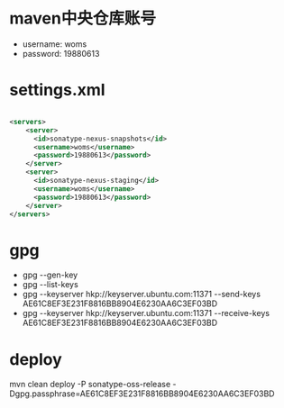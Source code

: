 # maven中央仓库账号

* username: woms
* password: 19880613 


# settings.xml

```xml

<servers>
    <server>
      <id>sonatype-nexus-snapshots</id>
      <username>woms</username>
      <password>19880613</password>
    </server>
    <server>
      <id>sonatype-nexus-staging</id>
      <username>woms</username>
      <password>19880613</password>
    </server>
</servers>

```

# gpg

- gpg --gen-key
- gpg --list-keys
- gpg --keyserver hkp://keyserver.ubuntu.com:11371 --send-keys AE61C8EF3E231F8816BB8904E6230AA6C3EF03BD
- gpg --keyserver hkp://keyserver.ubuntu.com:11371 --receive-keys AE61C8EF3E231F8816BB8904E6230AA6C3EF03BD

# deploy

mvn clean deploy -P sonatype-oss-release -Dgpg.passphrase=AE61C8EF3E231F8816BB8904E6230AA6C3EF03BD


